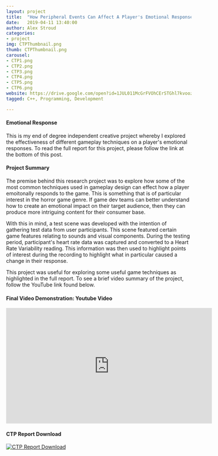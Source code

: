 ```yaml
---
layout: project
title:  "How Peripheral Events Can Affect A Player's Emotional Responses - CTP Project"
date:   2019-04-11 13:40:00
author: Alex Stroud
categories:
- project
img: CTPThumbnail.png
thumb: CTPThumbnail.png
carousel:
- CTP1.png
- CTP2.png
- CTP3.png
- CTP4.png
- CTP5.png
- CTP6.png
website: https://drive.google.com/open?id=1JUL011McGrFVOhCErSTGhl7kvoozzE2l
tagged: C++, Programming, Development

---
```


#### Emotional Response

This is my end of degree independent creative project whereby I explored the effectiveness of different gameplay techniques on a player's emotional responses. To read the full report for this project, please follow the link at the bottom of this post.


#### Project Summary

The premise behind this research project was to explore how some of the most common techniques used in gameplay design can effect how a player emoitonally responds to the game. This is something that is of particular interest in the horror game genre. If game dev teams can better understand how to create an emotional impact on their target audience, then they can produce more intriguing content for their consumer base.

With this in mind, a test scene was developed with the intention of gathering test data from user participants. This scene featured certain game features relating to sounds and visual components. During the testing period, participant's heart rate data was captured and converted to a Heart Rate Variability reading. This information was then used to highlight points of interest during the recording to highlight what in particular caused a change in their response.

This project was useful for exploring some useful game techniques as highlighted in the full report. To see a brief video summary of the project, follow the YouTube link found below.


#### Final Video Demonstration: Youtube Video
<iframe width="560" height="315" src="https://www.youtube.com/embed/cFXJSyragb4" frameborder="0" allow="accelerometer; autoplay; encrypted-media; gyroscope; picture-in-picture" allowfullscreen></iframe>

#### CTP Report Download
[![CTP Report Download](https://i.gyazo.com/3d93ba6d8c26d2a68721773d14f5ec5b.png)](https://drive.google.com/open?id=1JUL011McGrFVOhCErSTGhl7kvoozzE2l "Report PDF")




